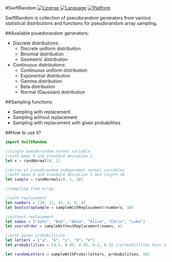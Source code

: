 #SwiftRandom
[![License](https://img.shields.io/badge/license-MIT-blue.svg)](http://mit-license.org)
[![Language](https://img.shields.io/badge/language-swift-orange.svg)](https://developer.apple.com/swift)
[![Platform](https://img.shields.io/badge/platform-iOS%20%26%20OS%20X-lightgrey.svg
)](https://developer.apple.com/resources/)


SwiftRandom is collection of pseudorandom generators from various statistical distributions and functions for pseudorandom array sampling.

##Available psuedorandom generators:

* Discrete distributions:
	* Discrete uniform distribution
	* Binomial distribution
	* Geometric distribution
* Continuous distributions:
	* Continuous uniform distribution
	* Exponential distribution
	* Gamma distribution
	* Beta distribution
	* Normal (Gaussian) distribution

##Sampling functions:

* Sampling with replacement
* Sampling without replacement
* Sampling with replacement with given probabilities		 	

##How to use it?

```swift
import SwiftRandom

//Single pseudorandom normal variable
//with mean 0 and standard deviation 1
let x = randNormal(0, 1)

//Array of pseudorandom independent normal variables 
//with mean 0 and standard deviation 1 and length 10
let sample = randNormals(0, 1, 10)

//Sampling from array:

//with replacement
let numbers = [10, 11, 45, 1, 0, 4]
let bootstrapSample = sampleWithReplacement(numbers, 10)

//without replacement
let names = ["John", "Bob", "Anna", "Alice", "Chris", "Luke"]
let usersOrder = sampleWithoutReplacement(names, 4)

//with given probabilities
let letters = ["a", "b", "c", "d", "e"]
let probabilities = [0.5, 0.05, 0.05, 0.1, 0.3] //probabilities have to sum to 1

let randomLetters = sampleWithProbs(letters, probabilities, 10)
```
